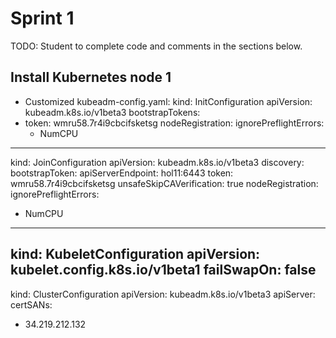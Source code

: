 # Sprint 1
TODO: Student to complete code and comments in the sections below.

## Install Kubernetes node 1

- Customized kubeadm-config.yaml: 
kind: InitConfiguration
apiVersion: kubeadm.k8s.io/v1beta3
bootstrapTokens:
- token: wmru58.7r4i9cbcifsketsg
nodeRegistration:
  ignorePreflightErrors:
  - NumCPU
---
kind: JoinConfiguration
apiVersion: kubeadm.k8s.io/v1beta3
discovery:
  bootstrapToken:
    apiServerEndpoint: hol11:6443
    token: wmru58.7r4i9cbcifsketsg
    unsafeSkipCAVerification: true
nodeRegistration:
  ignorePreflightErrors:
  - NumCPU
---
kind: KubeletConfiguration
apiVersion: kubelet.config.k8s.io/v1beta1
failSwapOn: false
---
kind: ClusterConfiguration
apiVersion: kubeadm.k8s.io/v1beta3
apiServer:
  certSANs:
  - 34.219.212.132